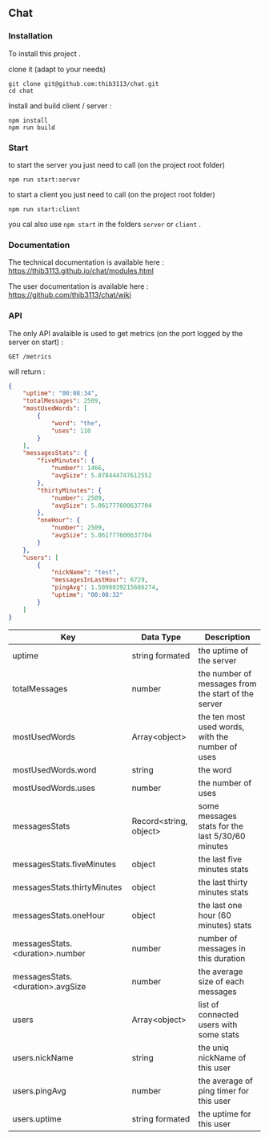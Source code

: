 
## Chat

### Installation
To install this project .

clone it (adapt to your needs)
```  
git clone git@github.com:thib3113/chat.git  
cd chat  
```  
Install and build client / server :
```  
npm install  
npm run build  
```  
### Start

to start the server you just need to call (on the project root folder)
```  
npm run start:server  
```  

to start a client you just need to call (on the project root folder)
```  
npm run start:client  
```  

you cal also use `npm start` in the folders `server` or `client` .

### Documentation
The technical documentation is available here : https://thib3113.github.io/chat/modules.html

The user documentation is available here : https://github.com/thib3113/chat/wiki

### API
The only API avalaible is used to get metrics (on the port logged by the server on start) :
```
GET /metrics
```
will return :
```json
{
    "uptime": "00:08:34",
    "totalMessages": 2509,
    "mostUsedWords": [
        {
            "word": "the",
            "uses": 110
        }
    ],
    "messagesStats": {
        "fiveMinutes": {
            "number": 1466,
            "avgSize": 5.078444747612552
        },
        "thirtyMinutes": {
            "number": 2509,
            "avgSize": 5.061777600637704
        },
        "oneHour": {
            "number": 2509,
            "avgSize": 5.061777600637704
        }
    },
    "users": [
        {
            "nickName": "test",
            "messagesInLastHour": 6729,
            "pingAvg": 1.5098039215686274,
            "uptime": "00:08:32"
        }
    ]
}

```

| Key | Data Type | Description|
|--|--|--|
| uptime | string formated | the uptime of the server |
| totalMessages | number | the number of messages from the start of the server |
| mostUsedWords | Array\<object> | the ten most used words, with the number of uses |
| mostUsedWords.word | string | the word |
| mostUsedWords.uses | number | the number of uses |
| messagesStats | Record\<string, object> | some messages stats for the last 5/30/60 minutes |
| messagesStats.fiveMinutes | object | the last five minutes stats |
| messagesStats.thirtyMinutes | object | the last thirty minutes stats |
| messagesStats.oneHour | object | the last one hour (60 minutes) stats |
| messagesStats.\<duration>.number | number | number of messages in this duration |
| messagesStats.\<duration>.avgSize | number | the average size of each messages |
| users | Array\<object>  | list of connected users with some stats |
| users.nickName | string | the uniq nickName of this user |
| users.pingAvg | number | the average of ping timer for this user |
| users.uptime | string formated | the uptime for this user |
